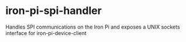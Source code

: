 # iron-pi-spi-handler
Handles SPI communications on the Iron Pi and exposes a UNIX sockets interface for iron-pi-device-client
